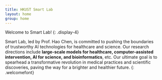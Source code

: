 ```yaml
---
title: HKUST Smart Lab
layout: home
group: home
---
```


Welcome to Smart Lab!
{: .display-4}

Smart Lab, led by Prof. Hao Chen, is committed to pushing the boundaries of trustworthy AI technologies for healthcare and science. Our research directions include **large-scale models for healthcare, computer-assisted intervention, AI for science, and bioinformatics**, etc. Our ultimate goal is to spearhead a transformative revolution in medical practices and scientific discoveries, paving the way for a brighter and healthier future.
{: .welcomefont}
